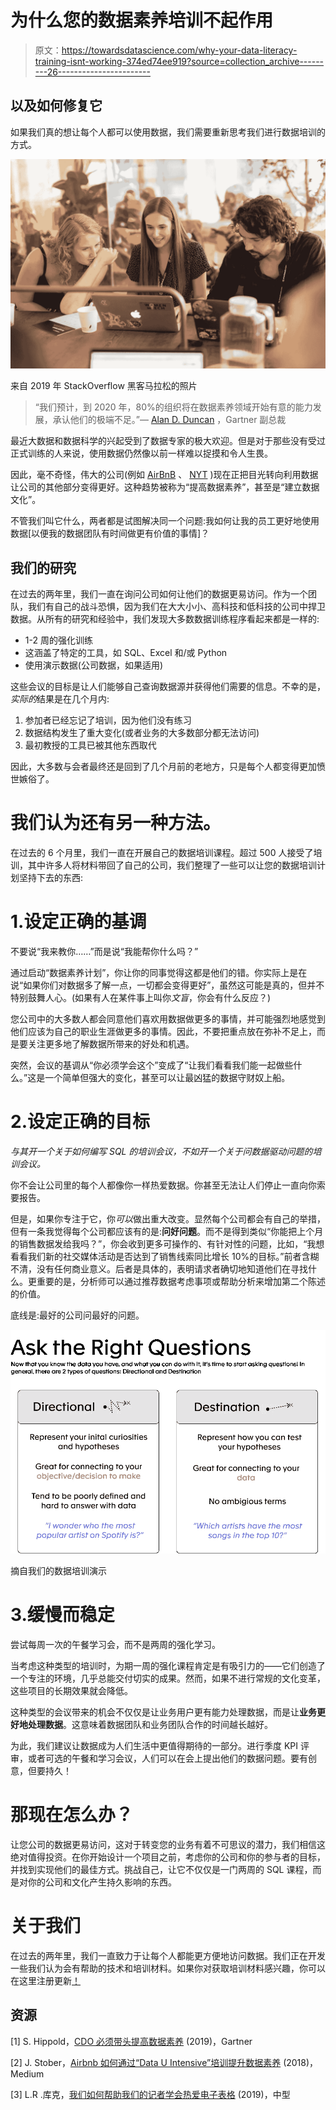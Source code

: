 # 为什么您的数据素养培训不起作用

> 原文：<https://towardsdatascience.com/why-your-data-literacy-training-isnt-working-374ed74ee919?source=collection_archive---------26----------------------->

## 以及如何修复它

如果我们真的想让每个人都可以使用数据，我们需要重新思考我们进行数据培训的方式。

![](img/930cedc8946b0305316987fecdf6e86a.png)

来自 2019 年 StackOverflow 黑客马拉松的照片

> “我们预计，到 2020 年，80%的组织将在数据素养领域开始有意的能力发展，承认他们的极端不足。”— [Alan D. Duncan](http://www.gartner.com/analyst/51402/Alan-D.-Duncan) ，Gartner 副总裁

最近大数据和数据科学的兴起受到了数据专家的极大欢迎。但是对于那些没有受过正式训练的人来说，使用数据仍然像以前一样难以捉摸和令人生畏。

因此，毫不奇怪，伟大的公司(例如 [AirBnB](https://medium.com/airbnb-engineering/how-airbnb-is-boosting-data-literacy-with-data-u-intensive-training-a6399dd741a2) 、 [NYT](https://open.nytimes.com/how-we-helped-our-reporters-learn-to-love-spreadsheets-adc43a93b919) )现在正把目光转向利用数据让公司的其他部分变得更好。这种趋势被称为“提高数据素养”，甚至是“建立数据文化”。

不管我们叫它什么，两者都是试图解决同一个问题:我如何让我的员工更好地使用数据[以便我的数据团队有时间做更有价值的事情]？

## 我们的研究

在过去的两年里，我们一直在询问公司如何让他们的数据更易访问。作为一个团队，我们有自己的战斗恐惧，因为我们在大大小小、高科技和低科技的公司中捍卫数据。从所有的研究和经验中，我们发现大多数数据训练程序看起来都是一样的:

*   1-2 周的强化训练
*   这涵盖了特定的工具，如 SQL、Excel 和/或 Python
*   使用演示数据(公司数据，如果适用)

这些会议的目标是让人们能够自己查询数据源并获得他们需要的信息。不幸的是，*实际的*结果是在几个月内:

1.  参加者已经忘记了培训，因为他们没有练习
2.  数据结构发生了重大变化(或者业务的大多数部分都无法访问)
3.  最初教授的工具已被其他东西取代

因此，大多数与会者最终还是回到了几个月前的老地方，只是每个人都变得更加愤世嫉俗了。

# 我们认为还有另一种方法。

在过去的 6 个月里，我们一直在开展自己的数据培训课程。超过 500 人接受了培训，其中许多人将材料带回了自己的公司，我们整理了一些可以让您的数据培训计划坚持下去的东西:

# 1.设定正确的基调

不要说“我来教你……”而是说“我能帮你什么吗？”

通过启动“数据素养计划”，你让你的同事觉得这都是他们的错。你实际上是在说“如果你们对数据多了解一点，一切都会变得更好”，虽然这可能是真的，但并不特别鼓舞人心。(如果有人在某件事上叫你*文盲*，你会有什么反应？)

您公司中的大多数人都会同意他们喜欢用数据做更多的事情，并可能强烈地感觉到他们应该为自己的职业生涯做更多的事情。因此，不要把重点放在弥补不足上，而是要关注更多地了解数据所带来的好处和机遇。

突然，会议的基调从“你必须学会这个”变成了“让我们看看我们能一起做些什么。”这是一个简单但强大的变化，甚至可以让最凶猛的数据守财奴上船。

# 2.设定正确的目标

*与其开一个关于如何编写 SQL 的培训会议，不如开一个关于问数据驱动问题的培训会议。*

你不会让公司里的每个人都像你一样热爱数据。你甚至无法让人们停止一直向你索要报告。

但是，如果你专注于它，你*可以*做出重大改变。显然每个公司都会有自己的举措，但有一条我觉得每个公司都应该有的是:**问好问题**。而不是得到类似“你能把上个月的销售数据发给我吗？”，你会收到更多可操作的、有针对性的问题，比如，“我想看看我们新的社交媒体活动是否达到了销售线索同比增长 10%的目标。”前者含糊不清，没有任何商业意义。后者是具体的，表明请求者确切地知道他们在寻找什么。更重要的是，分析师可以通过推荐数据考虑事项或帮助分析来增加第二个陈述的价值。

底线是:最好的公司问最好的问题。

![](img/86414cb0548e3d5b3296ea3495bcd24a.png)

摘自我们的数据培训演示

# 3.缓慢而稳定

尝试每周一次的午餐学习会，而不是两周的强化学习。

当考虑这种类型的培训时，为期一周的强化课程肯定是有吸引力的——它们创造了一个专注的环境，几乎总能交付切实的成果。然而，如果不进行常规的文化变革，这些项目的长期效果就会降低。

这种类型的会议带来的机会不仅仅是让业务用户更有能力处理数据，而是让**业务更好地处理数据**。这意味着数据团队和业务团队合作的时间越长越好。

为此，我们建议让数据成为人们生活中更值得期待的一部分。进行季度 KPI 评审，或者可选的午餐和学习会议，人们可以在会上提出他们的数据问题。要有创意，但要持久！

# 那现在怎么办？

让您公司的数据更易访问，这对于转变您的业务有着不可思议的潜力，我们相信这绝对值得投资。在你开始设计一个项目之前，考虑你的公司和你的参与者的目标，并找到实现他们的最佳方式。挑战自己，让它不仅仅是一门两周的 SQL 课程，而是对你的公司和文化产生持久影响的东西。

# 关于我们

在过去的两年里，我们一直致力于让每个人都能更方便地访问数据。我们正在开发一些我们认为会有帮助的技术和培训材料。如果你对获取培训材料感兴趣，你可以在这里注册更新[！](https://counthq.typeform.com/to/MFg4IU)

## 资源

[1] S. Hippold，[CDO 必须带头提高数据素养](https://www.gartner.com/smarterwithgartner/cdos-must-take-the-lead-to-improve-data-literacy/) (2019)，Gartner

[2] J. Stober，[Airbnb 如何通过“Data U Intensive”培训提升数据素养](https://medium.com/airbnb-engineering/how-airbnb-is-boosting-data-literacy-with-data-u-intensive-training-a6399dd741a2) (2018)，Medium

[3] L.R .库克，[我们如何帮助我们的记者学会热爱电子表格](https://open.nytimes.com/how-we-helped-our-reporters-learn-to-love-spreadsheets-adc43a93b919) (2019)，中型